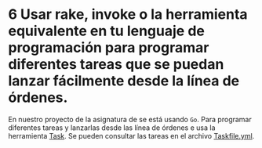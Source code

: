 # 6 Usar rake, invoke o la herramienta equivalente en tu lenguaje de programación para programar diferentes tareas que se puedan lanzar fácilmente desde la línea de órdenes.

En nuestro proyecto de la asignatura de se está usando `Go`. Para programar diferentes tareas y lanzarlas desde las línea de órdenes e usa la herramienta [Task](https://taskfile.dev/#/). Se pueden consultar las tareas en el archivo [Taskfile.yml](https://github.com/PedroMFC/EvaluaUGR/blob/main/Taskfile.yml).